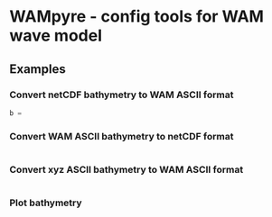 # WAMpyre - config tools for WAM wave model


## Examples

### Convert netCDF bathymetry to WAM ASCII format

```python
b =
```

### Convert WAM ASCII bathymetry to netCDF format

```python
```

### Convert xyz ASCII bathymetry to WAM ASCII format

```python
```

### Plot bathymetry

```python
```
